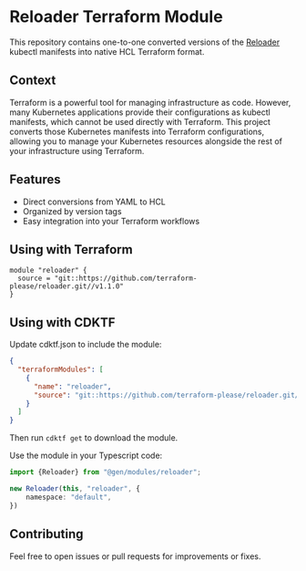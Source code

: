 # Reloader Terraform Module

This repository contains one-to-one converted versions of
the [Reloader](https://github.com/stakater/Reloader) kubectl manifests into
native HCL Terraform format.

## Context

Terraform is a powerful tool for managing infrastructure as code. However, many Kubernetes applications provide their
configurations as kubectl manifests, which cannot be used directly with Terraform. This project converts those
Kubernetes manifests into Terraform configurations, allowing you to manage your Kubernetes resources alongside the rest
of your infrastructure using Terraform.

## Features

* Direct conversions from YAML to HCL
* Organized by version tags
* Easy integration into your Terraform workflows

## Using with Terraform

```hcl
module "reloader" {
  source = "git::https://github.com/terraform-please/reloader.git//v1.1.0"
}
```

## Using with CDKTF

Update cdktf.json to include the module:

```json
{
  "terraformModules": [
    {
      "name": "reloader",
      "source": "git::https://github.com/terraform-please/reloader.git//v1.1.0"
    }
  ]
}
```

Then run `cdktf get` to download the module.

Use the module in your Typescript code:

```typescript
import {Reloader} from "@gen/modules/reloader";

new Reloader(this, "reloader", {
    namespace: "default",
})
```

## Contributing

Feel free to open issues or pull requests for improvements or fixes.
